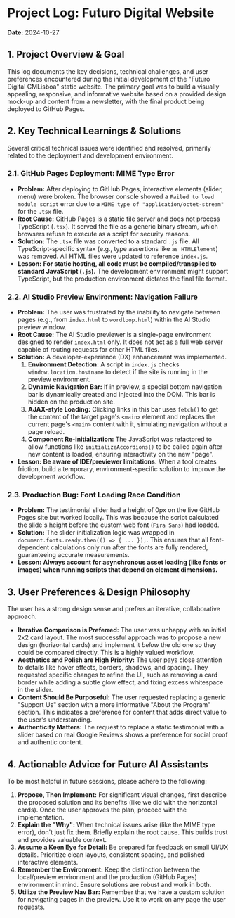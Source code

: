 # Project Log: Futuro Digital Website

**Date:** 2024-10-27

## 1. Project Overview & Goal

This log documents the key decisions, technical challenges, and user preferences encountered during the initial development of the "Futuro Digital CMLisboa" static website. The primary goal was to build a visually appealing, responsive, and informative website based on a provided design mock-up and content from a newsletter, with the final product being deployed to GitHub Pages.

## 2. Key Technical Learnings & Solutions

Several critical technical issues were identified and resolved, primarily related to the deployment and development environment.

### 2.1. GitHub Pages Deployment: MIME Type Error
*   **Problem:** After deploying to GitHub Pages, interactive elements (slider, menu) were broken. The browser console showed a `Failed to load module script` error due to a `MIME type of "application/octet-stream"` for the `.tsx` file.
*   **Root Cause:** GitHub Pages is a static file server and does not process TypeScript (`.tsx`). It served the file as a generic binary stream, which browsers refuse to execute as a script for security reasons.
*   **Solution:** The `.tsx` file was converted to a standard `.js` file. All TypeScript-specific syntax (e.g., type assertions like `as HTMLElement`) was removed. All HTML files were updated to reference `index.js`.
*   **Lesson:** **For static hosting, all code must be compiled/transpiled to standard JavaScript (`.js`).** The development environment might support TypeScript, but the production environment dictates the final file format.

### 2.2. AI Studio Preview Environment: Navigation Failure
*   **Problem:** The user was frustrated by the inability to navigate between pages (e.g., from `index.html` to `wordloop.html`) within the AI Studio preview window.
*   **Root Cause:** The AI Studio previewer is a single-page environment designed to render `index.html` only. It does not act as a full web server capable of routing requests for other HTML files.
*   **Solution:** A developer-experience (DX) enhancement was implemented.
    1.  **Environment Detection:** A script in `index.js` checks `window.location.hostname` to detect if the site is running in the preview environment.
    2.  **Dynamic Navigation Bar:** If in preview, a special bottom navigation bar is dynamically created and injected into the DOM. This bar is hidden on the production site.
    3.  **AJAX-style Loading:** Clicking links in this bar uses `fetch()` to get the content of the target page's `<main>` element and replaces the current page's `<main>` content with it, simulating navigation without a page reload.
    4.  **Component Re-initialization:** The JavaScript was refactored to allow functions like `initializeAccordions()` to be called again after new content is loaded, ensuring interactivity on the new "page".
*   **Lesson:** **Be aware of IDE/previewer limitations.** When a tool creates friction, build a temporary, environment-specific solution to improve the development workflow.

### 2.3. Production Bug: Font Loading Race Condition
*   **Problem:** The testimonial slider had a height of 0px on the live GitHub Pages site but worked locally. This was because the script calculated the slide's height before the custom web font (`Fira Sans`) had loaded.
*   **Solution:** The slider initialization logic was wrapped in `document.fonts.ready.then(() => { ... });`. This ensures that all font-dependent calculations only run after the fonts are fully rendered, guaranteeing accurate measurements.
*   **Lesson:** **Always account for asynchronous asset loading (like fonts or images) when running scripts that depend on element dimensions.**

## 3. User Preferences & Design Philosophy

The user has a strong design sense and prefers an iterative, collaborative approach.

*   **Iterative Comparison is Preferred:** The user was unhappy with an initial 2x2 card layout. The most successful approach was to propose a new design (horizontal cards) and implement it *below* the old one so they could be compared directly. This is a highly valued workflow.
*   **Aesthetics and Polish are High Priority:** The user pays close attention to details like hover effects, borders, shadows, and spacing. They requested specific changes to refine the UI, such as removing a card border while adding a subtle glow effect, and fixing excess whitespace in the slider.
*   **Content Should Be Purposeful:** The user requested replacing a generic "Support Us" section with a more informative "About the Program" section. This indicates a preference for content that adds direct value to the user's understanding.
*   **Authenticity Matters:** The request to replace a static testimonial with a slider based on real Google Reviews shows a preference for social proof and authentic content.

## 4. Actionable Advice for Future AI Assistants

To be most helpful in future sessions, please adhere to the following:

1.  **Propose, Then Implement:** For significant visual changes, first describe the proposed solution and its benefits (like we did with the horizontal cards). Once the user approves the plan, proceed with the implementation.
2.  **Explain the "Why":** When technical issues arise (like the MIME type error), don't just fix them. Briefly explain the root cause. This builds trust and provides valuable context.
3.  **Assume a Keen Eye for Detail:** Be prepared for feedback on small UI/UX details. Prioritize clean layouts, consistent spacing, and polished interactive elements.
4.  **Remember the Environment:** Keep the distinction between the local/preview environment and the production (GitHub Pages) environment in mind. Ensure solutions are robust and work in both.
5.  **Utilize the Preview Nav Bar:** Remember that we have a custom solution for navigating pages in the preview. Use it to work on any page the user requests.